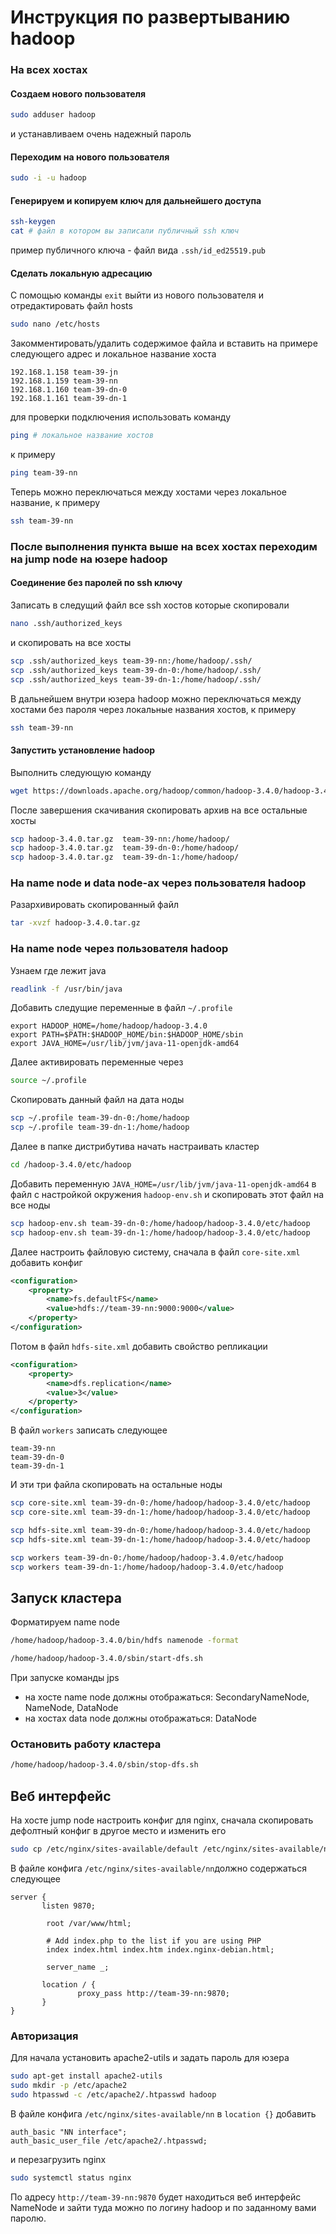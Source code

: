 # Инструкция по развертыванию hadoop
### На всех хостах
#### Создаем нового пользователя
```bash
sudo adduser hadoop
```
и устанавливаем очень надежный пароль

#### Переходим на нового пользователя
```bash
sudo -i -u hadoop
```

#### Генерируем и копируем ключ для дальнейшего доступа
```bash
ssh-keygen 
cat # файл в котором вы записали публичный ssh ключ
```
пример публичного ключа - файл вида ```.ssh/id_ed25519.pub```

#### Сделать локальную адресацию
С помощью команды ```exit``` выйти из нового пользователя и отредактировать файл hosts
```bash 
sudo nano /etc/hosts
```
Закомментировать/удалить содержимое файла и вставить на примере следующего адрес и локальное название хоста
```
192.168.1.158 team-39-jn
192.168.1.159 team-39-nn
192.168.1.160 team-39-dn-0
192.168.1.161 team-39-dn-1
```
для проверки подключения использовать команду
```bash 
ping # локальное название хостов
```
к примеру
```bash 
ping team-39-nn
```
Теперь можно переключаться между хостами через локальное название, к примеру
```bash
ssh team-39-nn
```

### После выполнения пункта выше на всех хостах переходим на jump node на юзере hadoop
#### Соединение без паролей по ssh ключу

Записать в следущий файл все ssh хостов которые скопировали
```bash 
nano .ssh/authorized_keys
```
и скопировать на все хосты
```bash
scp .ssh/authorized_keys team-39-nn:/home/hadoop/.ssh/
scp .ssh/authorized_keys team-39-dn-0:/home/hadoop/.ssh/
scp .ssh/authorized_keys team-39-dn-1:/home/hadoop/.ssh/
```
В дальнейшем внутри юзера hadoop можно переключаться между хостами без пароля через локальные названия хостов, к примеру
```bash
ssh team-39-nn
```
#### Запустить установление hadoop
Выполнить следующую команду
```bash
wget https://downloads.apache.org/hadoop/common/hadoop-3.4.0/hadoop-3.4.0.tar.gz
```
После завершения скачивания скопировать архив на все остальные хосты
```bash 
scp hadoop-3.4.0.tar.gz  team-39-nn:/home/hadoop/
scp hadoop-3.4.0.tar.gz  team-39-dn-0:/home/hadoop/
scp hadoop-3.4.0.tar.gz  team-39-dn-1:/home/hadoop/
```
### На name node и data node-ах через пользователя hadoop
Разархивировать скопированный файл
```bash 
tar -xvzf hadoop-3.4.0.tar.gz
```
### На name node через пользователя hadoop
Узнаем где лежит java
```bash
readlink -f /usr/bin/java
```
Добавить следущие переменные в файл ```~/.profile```
```
export HADOOP_HOME=/home/hadoop/hadoop-3.4.0
export PATH=$PATH:$HADOOP_HOME/bin:$HADOOP_HOME/sbin
export JAVA_HOME=/usr/lib/jvm/java-11-openjdk-amd64
```
Далее активировать переменные через
```bash
source ~/.profile
```
Скопировать данный файл на дата ноды
```bash
scp ~/.profile team-39-dn-0:/home/hadoop
scp ~/.profile team-39-dn-1:/home/hadoop
```
Далее в папке дистрибутива начать настраивать кластер
```bash
cd /hadoop-3.4.0/etc/hadoop
```
Добавить переменную ```JAVA_HOME=/usr/lib/jvm/java-11-openjdk-amd64``` в файл с настройкой окружения ```hadoop-env.sh```
и скопировать этот файл на все ноды
```bash
scp hadoop-env.sh team-39-dn-0:/home/hadoop/hadoop-3.4.0/etc/hadoop
scp hadoop-env.sh team-39-dn-1:/home/hadoop/hadoop-3.4.0/etc/hadoop
```
Далее настроить файловую систему, сначала в файл ```core-site.xml``` добавить конфиг
```xml
<configuration>
    <property>
        <name>fs.defaultFS</name>
        <value>hdfs://team-39-nn:9000:9000</value>
    </property>
</configuration>

```
Потом в файл ```hdfs-site.xml``` добавить свойство репликации
```xml
<configuration>
    <property>
        <name>dfs.replication</name>
        <value>3</value>
    </property>
</configuration>

```
В файл ```workers``` записать следующее
```
team-39-nn
team-39-dn-0
team-39-dn-1
```

И эти три файла скопировать на остальные ноды
```bash
scp core-site.xml team-39-dn-0:/home/hadoop/hadoop-3.4.0/etc/hadoop
scp core-site.xml team-39-dn-1:/home/hadoop/hadoop-3.4.0/etc/hadoop

scp hdfs-site.xml team-39-dn-0:/home/hadoop/hadoop-3.4.0/etc/hadoop
scp hdfs-site.xml team-39-dn-1:/home/hadoop/hadoop-3.4.0/etc/hadoop

scp workers team-39-dn-0:/home/hadoop/hadoop-3.4.0/etc/hadoop
scp workers team-39-dn-1:/home/hadoop/hadoop-3.4.0/etc/hadoop
```
## Запуск кластера
Форматируем name node
```bash
/home/hadoop/hadoop-3.4.0/bin/hdfs namenode -format
```

```bash
/home/hadoop/hadoop-3.4.0/sbin/start-dfs.sh
```
При запуске команды jps 
* на хосте name node должны отображаться: SecondaryNameNode, NameNode, DataNode
* на хостах data node должны отображаться: DataNode
### Остановить работу кластера
```bash
/home/hadoop/hadoop-3.4.0/sbin/stop-dfs.sh
```

## Веб интерфейс
На хосте jump node настроить конфиг для nginx, сначала скопировать дефолтный конфиг в другое место и изменить его
```bash
sudo cp /etc/nginx/sites-available/default /etc/nginx/sites-available/nn
```
В файле конфига ```/etc/nginx/sites-available/nn```должно содержаться следующее
```
server {
       listen 9870;

        root /var/www/html;

        # Add index.php to the list if you are using PHP
        index index.html index.htm index.nginx-debian.html;

        server_name _;

       location / {
               proxy_pass http://team-39-nn:9870;
       }
}
```
### Авторизация
Для начала установить apache2-utils и задать пароль для юзера
```bash
sudo apt-get install apache2-utils
sudo mkdir -p /etc/apache2
sudo htpasswd -c /etc/apache2/.htpasswd hadoop
```

В файле конфига ```/etc/nginx/sites-available/nn``` в ```location {}``` добавить 
```
auth_basic "NN interface";
auth_basic_user_file /etc/apache2/.htpasswd;
```
и перезагрузить nginx
```bash
sudo systemctl status nginx
```

По адресу ```http://team-39-nn:9870``` будет находиться веб интерфейс NameNode и зайти туда можно по логину hadoop и по заданному вами паролю.
